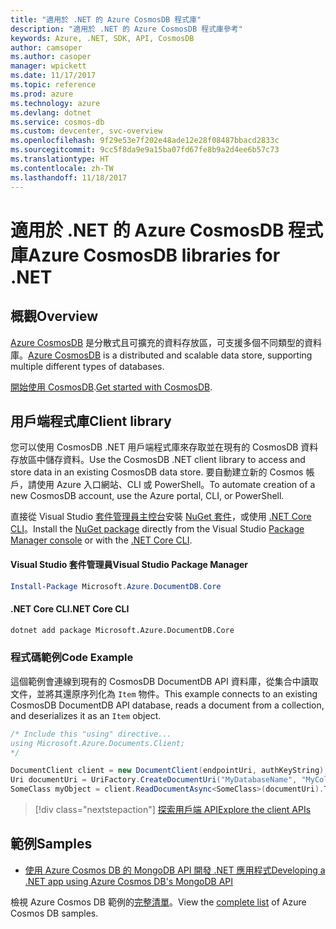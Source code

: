 ```yaml
---
title: "適用於 .NET 的 Azure CosmosDB 程式庫"
description: "適用於 .NET 的 Azure CosmosDB 程式庫參考"
keywords: Azure, .NET, SDK, API, CosmosDB
author: camsoper
ms.author: casoper
manager: wpickett
ms.date: 11/17/2017
ms.topic: reference
ms.prod: azure
ms.technology: azure
ms.devlang: dotnet
ms.service: cosmos-db
ms.custom: devcenter, svc-overview
ms.openlocfilehash: 9f29e53e7f202e48ade12e28f08487bbacd2833c
ms.sourcegitcommit: 9cc5f8da9e9a15ba07fd67fe8b9a2d4ee6b57c73
ms.translationtype: HT
ms.contentlocale: zh-TW
ms.lasthandoff: 11/18/2017
---
```

# <a name="azure-cosmosdb-libraries-for-net"></a><span data-ttu-id="ac4ee-104">適用於 .NET 的 Azure CosmosDB 程式庫</span><span class="sxs-lookup"><span data-stu-id="ac4ee-104">Azure CosmosDB libraries for .NET</span></span>

## <a name="overview"></a><span data-ttu-id="ac4ee-105">概觀</span><span class="sxs-lookup"><span data-stu-id="ac4ee-105">Overview</span></span>

<span data-ttu-id="ac4ee-106">[Azure CosmosDB](https://docs.microsoft.com/azure/cosmos-db/introduction) 是分散式且可擴充的資料存放區，可支援多個不同類型的資料庫。</span><span class="sxs-lookup"><span data-stu-id="ac4ee-106">[Azure CosmosDB](https://docs.microsoft.com/azure/cosmos-db/introduction) is a distributed and scalable data store, supporting multiple different types of databases.</span></span>

<span data-ttu-id="ac4ee-107">[開始使用 CosmosDB](https://docs.microsoft.com/azure/cosmos-db/create-documentdb-dotnet).</span><span class="sxs-lookup"><span data-stu-id="ac4ee-107">[Get started with CosmosDB](https://docs.microsoft.com/azure/cosmos-db/create-documentdb-dotnet).</span></span>

## <a name="client-library"></a><span data-ttu-id="ac4ee-108">用戶端程式庫</span><span class="sxs-lookup"><span data-stu-id="ac4ee-108">Client library</span></span>

<span data-ttu-id="ac4ee-109">您可以使用 CosmosDB .NET 用戶端程式庫來存取並在現有的 CosmosDB 資料存放區中儲存資料。</span><span class="sxs-lookup"><span data-stu-id="ac4ee-109">Use the CosmosDB .NET client library to access and store data in an existing CosmosDB data store.</span></span>  <span data-ttu-id="ac4ee-110">要自動建立新的 Cosmos 帳戶，請使用 Azure 入口網站、CLI 或 PowerShell。</span><span class="sxs-lookup"><span data-stu-id="ac4ee-110">To automate creation of a new CosmosDB account, use the Azure portal, CLI, or PowerShell.</span></span>

<span data-ttu-id="ac4ee-111">直接從 Visual Studio [套件管理員主控台][PackageManager]安裝 [NuGet 套件](https://www.nuget.org/packages/Microsoft.Azure.DocumentDB.Core)，或使用 [.NET Core CLI][DotNetCLI]。</span><span class="sxs-lookup"><span data-stu-id="ac4ee-111">Install the [NuGet package](https://www.nuget.org/packages/Microsoft.Azure.DocumentDB.Core) directly from the Visual Studio [Package Manager console][PackageManager] or with the [.NET Core CLI][DotNetCLI].</span></span>

#### <a name="visual-studio-package-manager"></a><span data-ttu-id="ac4ee-112">Visual Studio 套件管理員</span><span class="sxs-lookup"><span data-stu-id="ac4ee-112">Visual Studio Package Manager</span></span>

```powershell
Install-Package Microsoft.Azure.DocumentDB.Core
```

#### <a name="net-core-cli"></a><span data-ttu-id="ac4ee-113">.NET Core CLI</span><span class="sxs-lookup"><span data-stu-id="ac4ee-113">.NET Core CLI</span></span>

```bash
dotnet add package Microsoft.Azure.DocumentDB.Core
```

### <a name="code-example"></a><span data-ttu-id="ac4ee-114">程式碼範例</span><span class="sxs-lookup"><span data-stu-id="ac4ee-114">Code Example</span></span>

<span data-ttu-id="ac4ee-115">這個範例會連線到現有的 CosmosDB DocumentDB API 資料庫，從集合中讀取文件，並將其還原序列化為 `Item` 物件。</span><span class="sxs-lookup"><span data-stu-id="ac4ee-115">This example connects to an existing CosmosDB DocumentDB API database, reads a document from a collection, and deserializes it as an `Item` object.</span></span>   

```csharp
/* Include this "using" directive...
using Microsoft.Azure.Documents.Client;
*/

DocumentClient client = new DocumentClient(endpointUri, authKeyString);
Uri documentUri = UriFactory.CreateDocumentUri("MyDatabaseName", "MyCollectionName", "DocumentId");
SomeClass myObject = client.ReadDocumentAsync<SomeClass>(documentUri).ToString()).Result;
```

> [!div class="nextstepaction"]
> [<span data-ttu-id="ac4ee-116">探索用戶端 API</span><span class="sxs-lookup"><span data-stu-id="ac4ee-116">Explore the client APIs</span></span>](/dotnet/api/overview/azure/cosmosdb/client)

## <a name="samples"></a><span data-ttu-id="ac4ee-117">範例</span><span class="sxs-lookup"><span data-stu-id="ac4ee-117">Samples</span></span>

* [<span data-ttu-id="ac4ee-118">使用 Azure Cosmos DB 的 MongoDB API 開發 .NET 應用程式</span><span class="sxs-lookup"><span data-stu-id="ac4ee-118">Developing a .NET app using Azure Cosmos DB's MongoDB API</span></span>](https://azure.microsoft.com/en-us/resources/samples/azure-cosmos-db-mongodb-dotnet-getting-started/)

<span data-ttu-id="ac4ee-119">檢視 Azure Cosmos DB 範例的[完整清單](https://azure.microsoft.com/en-us/resources/samples/?platform=dotnet&term=cosmosdb)。</span><span class="sxs-lookup"><span data-stu-id="ac4ee-119">View the [complete list](https://azure.microsoft.com/en-us/resources/samples/?platform=dotnet&term=cosmosdb) of Azure Cosmos DB samples.</span></span>

[PackageManager]: https://docs.microsoft.com/nuget/tools/package-manager-console
[DotNetCLI]: https://docs.microsoft.com/dotnet/core/tools/dotnet-add-package

